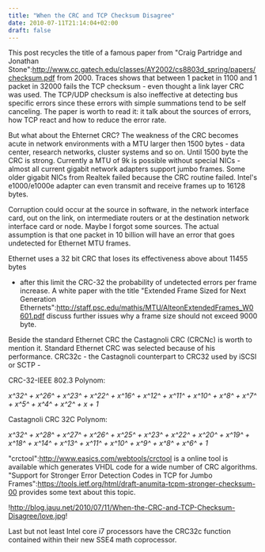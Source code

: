 ```yaml
---
title: "When the CRC and TCP Checksum Disagree"
date: 2010-07-11T21:14:04+02:00
draft: false
---
```


This post recycles the title of a famous paper from
"Craig Partridge and Jonathan Stone":<http://www.cc.gatech.edu/classes/AY2002/cs8803d_spring/papers/checksum.pdf>
from 2000. Traces shows that between 1 packet in 1100 and 1 packet in
32000 fails the TCP checksum - even thought a link layer CRC was used. The
TCP/UDP checksum is also ineffective at detecting bus specific errors since
these errors with simple summations tend to be self canceling. The paper is
worth to read it: it talk about the sources of errors, how TCP react and how to
reduce the error rate.


But what about the Ehternet CRC? The weakness of the CRC becomes acute in
network environments with a MTU larger then 1500 bytes - data center, research
networks, cluster systems and so on. Until 1500 byte the CRC is strong.
Currently a MTU of 9k is possible without special NICs - almost all current
gigabit network adapters support jumbo frames. Some older gigabit NICs from
Realtek failed because the CRC routine failed. Intel's e1000/e1000e adapter can
even transmit and receive frames up to 16128 bytes.


Corruption could occur at the source in software, in the network interface
card, out on the link, on intermediate routers or at the destination network
interface card or node. Maybe I forgot some sources. The actual assumption is
that one packet in 10 billion will have an error that goes undetected for
Ethernet MTU frames.


Ethernet uses a 32 bit CRC that loses its effectiveness above about 11455 bytes
- after this limit the CRC-32 the probability of undetected errors per frame
increase. A white paper with the title "Extended Frame Sized for Next
Generation Ethernets":<http://staff.psc.edu/mathis/MTU/AlteonExtendedFrames_W0601.pdf>
discuss further issues why a frame size should not exceed
9000 byte.


Beside the standard Ethernet CRC the Castagnoli CRC (CRCNc) is worth to mention
it. Standard Ethernet CRC was selected because of his performance. CRC32c - the
Castagnoli counterpart to CRC32 used by iSCSI or SCTP -


CRC-32-IEEE 802.3 Polynom:


*x^32^ + x^26^ + x^23^ + x^22^ + x^16^ + x^12^ + x^11^ + x^10^ + x^8^ + x^7^ + x^5^ + x^4^ + x^2^ + x + 1*


Castagnoli CRC 32C Polynom:


*x^32^ + x^28^ + x^27^ + x^26^ + x^25^ + x^23^ + x^22^ + x^20^ + x^19^ + x^18^ + x^14^ + x^13^ + x^11^ + x^10^ + x^9^ + x^8^ + x^6^ + 1*


"crctool":<http://www.easics.com/webtools/crctool> is a online tool is available
which generates VHDL code for a wide number of CRC algorithms.
"Support for Stronger Error Detection Codes in TCP for Jumbo Frames":<https://tools.ietf.org/html/draft-anumita-tcpm-stronger-checksum-00>
provides some text about this topic.


!http://blog.jauu.net/2010/07/11/When-the-CRC-and-TCP-Checksum-Disagree/love.jpg!


Last but not least Intel core i7 processors have the CRC32c function contained
within their new SSE4 math coprocessor.


